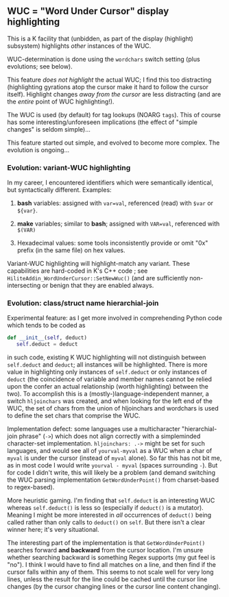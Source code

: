 ## WUC = "Word Under Cursor" display highlighting

This is a K facility that (unbidden, as part of the display (highlight)
subsystem) highlights _other_ instances of the WUC.

WUC-determination is done using the `wordchars` switch setting (plus evolutions; see below).

This feature _does not highlight_ the actual WUC; I find this too distracting
(highlighting gyrations atop the cursor make it hard to follow the cursor
itself).  Highlight changes _away from the cursor_ are less distracting (and are
the _entire_ point of WUC highlighting!).

The WUC is used (by default) for tag lookups (NOARG `tags`).  This of course has
some interesting/unforeseen implications (the effect of "simple changes" is
seldom simple)...

This feature started out simple, and evolved to become more complex.  The
evolution is ongoing...

### Evolution: variant-WUC highlighting

In my career, I encountered identifiers which were semantically identical, but
syntactically different.  Examples:

1. __bash__ variables: assigned with `var=val`, referenced (read) with `$var` or `${var}`.

2. __make__ variables; similar to __bash__; assigned with `VAR=val`, referenced with `$(VAR)`

3. Hexadecimal values: some tools inconsistently provide or omit "0x" prefix (in the same file) on hex values.

Variant-WUC highlighting will highlight-match any variant.  These capabilities
are hard-coded in K's C++ code ; see `HiliteAddin_WordUnderCursor::SetNewWuc()`
(and are sufficiently non-intersecting or benign that they are enabled always.

### Evolution: class/struct name hierarchial-join

Experimental feature: as I get more involved in comprehending Python code which tends to be coded as

```python
def __init__(self, deduct)
   self.deduct = deduct
```

in such code, existing K WUC highlighting will not distinguish between
`self.deduct` and `deduct`; all instances will be highlighted.  There is more
value in highlighting only instances of `self.deduct` or only instances of
`deduct` (the coincidence of variable and member names cannot be relied upon the
confer an actual relationship (worth highlighting) between the two).  To
accomplish this is a (mostly-)language-independent manner, a switch `hljoinchars`
was created, and when looking for the left end of the WUC, the set of chars from
the union of hljoinchars and wordchars is used to define the set chars that
comprise the WUC.

Implementation defect: some languages use a multicharacter "hierarchial-join
phrase" (`->`) which does not align correctly with a simpleminded character-set
implementation. `hljoinchars: .->` might be set for such languages, and would
see all of `yourval-myval` as a WUC when a char of `myval` is under the cursor
(instead of `myval` alone).  So far this has not bit me, as in most code I would
write `yourval - myval` (spaces surrounding `-`).  But for code I didn't write,
this will likely be a problem (and demand switching the WUC parsing
implementation `GetWordUnderPoint()` from charset-based to regex-based).

More heuristic gaming.  I'm finding that `self.deduct` is an interesting WUC
whereas `self.deduct()` is less so (especially if `deduct()` is a mutator).
Meaning I might be more interested in _all_ occurrences of `deduct()` being
called rather than only calls to `deduct()` on `self`.  But there isn't a clear
winner here; it's very situational.

The interesting part of the implementation is that `GetWordUnderPoint()`
searches forward __and backward__ from the cursor location.  I'm unsure whether
searching backward is something Regex supports (my gut feel is "no").  I think I
would have to find all matches on a line, and then find if the cursor falls
within any of them.  This seems to not scale well for very long lines, unless the
result for the line could be cached until the cursor line changes (by the cursor
changing lines or the cursor line content changing).
